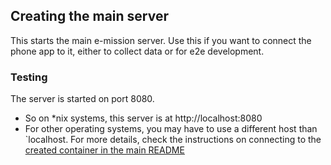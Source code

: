 ## Creating the main server

This starts the main e-mission server. Use this if you want to connect the
phone app to it, either to collect data or for e2e development.

### Testing

The server is started on port 8080. 

- So on \*nix systems, this server is at http://localhost:8080
- For other operating systems, you may have to use a different host than
  `localhost. For more details, check the instructions on connecting to the
   [created container in the main README](../../README.md#connecting-to-the-created-container)
